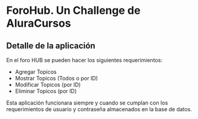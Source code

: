# ForoHub. Un Challenge de AluraCursos

## Detalle de la aplicación
En el foro HUB se pueden hacer los siguientes requerimientos:

* Agregar Topicos
* Mostrar Topicos (Todos o por ID)
* Modificar Topicos (por ID)
* Eliminar Topicos (por ID)

Esta aplicación funcionara siempre y cuando se cumplan con los requerimientos de usuario y contraseña almacenados en la base de datos.

##
